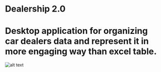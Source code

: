 # Dealership 2.0
# Desktop application for organizing car dealers data and represent it in more engaging way than excel table.
![alt text](http://i63.tinypic.com/1rt0sm.png)





 
